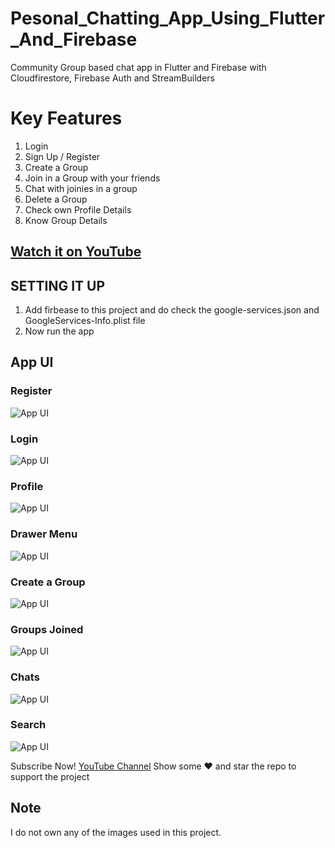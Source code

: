 # Pesonal_Chatting_App_Using_Flutter_And_Firebase
Community Group based chat app in Flutter and Firebase with Cloudfirestore, Firebase Auth and StreamBuilders

# Key Features
1. Login
2. Sign Up / Register
3. Create a Group
4. Join in a Group with your friends
5. Chat with joinies in a group
6. Delete a Group
7. Check own Profile Details
8. Know Group Details 

## [Watch it on YouTube](https://youtube.com/@TechyVishwajeet)
 
 ## SETTING IT UP
 1. Add firbease to this project and do check the google-services.json and GoogleServices-Info.plist file
 2. Now run the app
 
## App UI

### Register
![App UI](./images/register.png) <br>
### Login
![App UI](./images/login.png) <br>
### Profile
![App UI](./images/profile.png) <br>
### Drawer Menu
![App UI](./images/sidemenu.png) <br>
### Create a Group
![App UI](./images/createdgroups.png) <br>
### Groups Joined
![App UI](./images/joinedgroups.png) <br>
### Chats
![App UI](./images/chats.png) <br>
### Search
![App UI](./images/search.png) <br>
 
Subscribe Now! <a href="https://youtube.com/@TechyVishwajeet">YouTube Channel</a>
Show some :heart: and star the repo to support the project
 

## Note
 I do not own any of the images used in this project.
